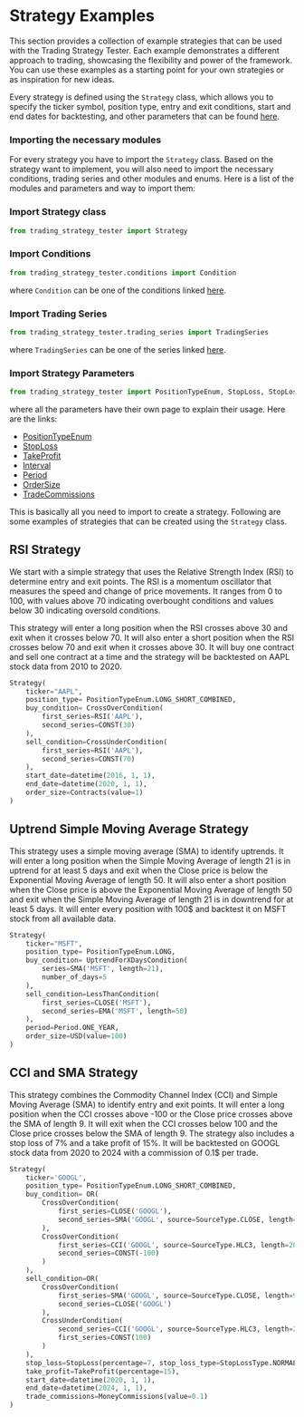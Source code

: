 
# Strategy Examples

This section provides a collection of example strategies that can be used with the Trading Strategy Tester. Each example demonstrates a different approach to trading, showcasing the flexibility and power of the framework. You can use these examples as a starting point for your own strategies or as inspiration for new ideas.

Every strategy is defined using the `Strategy` class, which allows you to specify the ticker symbol, position type, entry and exit conditions, start and end dates for backtesting, and other parameters that can be found [here](../../dev/modules/strategy.md).

### Importing the necessary modules

For every strategy you have to import the `Strategy` class. Based on the strategy want to implement, you will also need to import the necessary conditions, trading series and other modules and enums. Here is a list of the modules and parameters and way to import them:

### Import Strategy class

```python
from trading_strategy_tester import Strategy
```

### Import Conditions

```python
from trading_strategy_tester.conditions import Condition
```
where `Condition` can be one of the conditions linked [here](../../dev/modules/conditions/index.md).

### Import Trading Series

```python
from trading_strategy_tester.trading_series import TradingSeries
```
where `TradingSeries` can be one of the series linked [here](../../dev/modules/trading_series.md).

### Import Strategy Parameters

```python
from trading_strategy_tester import PositionTypeEnum, StopLoss, StopLossType,TakeProfit, Interval, Period, Contracts, USD, PercentOfEquity, MoneyCommissions, PercentageCommissions
```
where all the parameters have their own page to explain their usage. Here are the links:

- [PositionTypeEnum](../../dev/modules/enums/position_type.md) 
- [StopLoss](../../dev/modules/strategy_parameters/stop_loss.md) 
- [TakeProfit](../../dev/modules/strategy_parameters/take_profit.md)
- [Interval](../../dev/modules/enums/interval.md)
- [Period](../../dev/modules/enums/period.md)
- [OrderSize](../../dev/modules/strategy_parameters/order_size.md)
- [TradeCommissions](../../dev/modules/strategy_parameters/trade_commissions.md)

This is basically all you need to import to create a strategy. Following are some examples of strategies that can be created using the `Strategy` class.


## RSI Strategy

We start with a simple strategy that uses the Relative Strength Index (RSI) to determine entry and exit points. The RSI is a momentum oscillator that measures the speed and change of price movements. It ranges from 0 to 100, with values above 70 indicating overbought conditions and values below 30 indicating oversold conditions.

This strategy will enter a long position when the RSI crosses above 30 and exit when it crosses below 70. It will also enter a short position when the RSI crosses below 70 and exit when it crosses above 30. It will buy one contract and sell one contract at a time and the strategy will be backtested on AAPL stock data from 2010 to 2020.

```python
Strategy(
    ticker="AAPL",
    position_type= PositionTypeEnum.LONG_SHORT_COMBINED,
    buy_condition= CrossOverCondition(
        first_series=RSI('AAPL'),
        second_series=CONST(30)
    ),
    sell_condition=CrossUnderCondition(
        first_series=RSI('AAPL'),
        second_series=CONST(70)
    ),
    start_date=datetime(2016, 1, 1),
    end_date=datetime(2020, 1, 1),
    order_size=Contracts(value=1)
)
```

## Uptrend Simple Moving Average Strategy

This strategy uses a simple moving average (SMA) to identify uptrends. It will enter a long position when the Simple Moving Average of length 21 is in uptrend for at least 5 days and exit when the Close price is below the Exponential Moving Average of length 50. It will also enter a short position when the Close price is above the Exponential Moving Average of length 50 and exit when the Simple Moving Average of length 21 is in downtrend for at least 5 days. It will enter every position with 100$ and backtest it on MSFT stock from all available data.

```python
Strategy(
    ticker="MSFT",
    position_type= PositionTypeEnum.LONG,
    buy_condition= UptrendForXDaysCondition(
        series=SMA('MSFT', length=21),
        number_of_days=5
    ),
    sell_condition=LessThanCondition(
        first_series=CLOSE('MSFT'),
        second_series=EMA('MSFT', length=50)
    ),
    period=Period.ONE_YEAR,
    order_size=USD(value=100)
)
```

## CCI and SMA Strategy

This strategy combines the Commodity Channel Index (CCI) and Simple Moving Average (SMA) to identify entry and exit points. It will enter a long position when the CCI crosses above -100 or the Close price crosses above the SMA of length 9. It will exit when the CCI crosses below 100 and the Close price crosses below the SMA of length 9. The strategy also includes a stop loss of 7% and a take profit of 15%. It will be backtested on GOOGL stock data from 2020 to 2024 with a commission of 0.1$ per trade.

```python
Strategy(
    ticker='GOOGL',
    position_type= PositionTypeEnum.LONG_SHORT_COMBINED,
    buy_condition= OR(
        CrossOverCondition(
            first_series=CLOSE('GOOGL'),
            second_series=SMA('GOOGL', source=SourceType.CLOSE, length=9, offset=0)
        ),
        CrossOverCondition(
            first_series=CCI('GOOGL', source=SourceType.HLC3, length=20),
            second_series=CONST(-100)
        )
    ),
    sell_condition=OR(
        CrossOverCondition(
            first_series=SMA('GOOGL', source=SourceType.CLOSE, length=9, offset=0),
            second_series=CLOSE('GOOGL')
        ),
        CrossUnderCondition(
            second_series=CCI('GOOGL', source=SourceType.HLC3, length=20),
            first_series=CONST(100)
        )
    ),
    stop_loss=StopLoss(percentage=7, stop_loss_type=StopLossType.NORMAL),
    take_profit=TakeProfit(percentage=15),
    start_date=datetime(2020, 1, 1),
    end_date=datetime(2024, 1, 1),
    trade_commissions=MoneyCommissions(value=0.1)
)
```